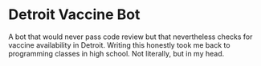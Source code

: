 # Detroit Vaccine Bot

A bot that would never pass code review but that nevertheless checks for vaccine availability
 in Detroit. Writing this honestly took me back to programming classes in high school. Not
literally, but in my head.
